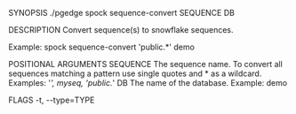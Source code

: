 
SYNOPSIS
    ./pgedge spock sequence-convert SEQUENCE DB <flags>

DESCRIPTION
    Convert sequence(s) to snowflake sequences. 

Example: spock sequence-convert 'public.*' demo 

POSITIONAL ARGUMENTS
    SEQUENCE
        The sequence name. To convert all sequences matching a pattern use single quotes and * as a wildcard. Examples: '*', myseq, 'public.*'
    DB
        The name of the database. Example: demo

FLAGS
    -t, --type=TYPE
    
    
